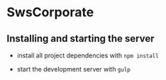 # SwsCorporate

## Installing and starting the server

* install all project dependencies with `npm install`

* start the development server with `gulp`